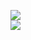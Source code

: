 [![](https://img.shields.io/badge/Made%20With-Github%20Spray-lightgrey.svg?style=for-the-badge&logo=github)](https://github.com/Annihil/github-spray#28437)  
[![](https://i.imgur.com/2DrTn0Z.gif)](https://github.com/Annihil/github-spray)